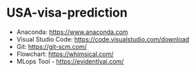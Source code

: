 # USA-visa-prediction

- Anaconda: https://www.anaconda.com
- Visual Studio Code: https://code.visualstudio.com/download
- Git: https://git-scm.com/
- Flowchart: https://whimsical.com/
- MLops Tool - https://evidentlyai.com/

